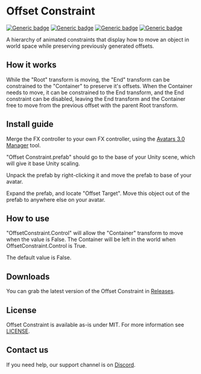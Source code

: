 # Offset Constraint
  
[![Generic badge](https://img.shields.io/badge/Unity-2019.4.31f1-informational.svg)](https://unity3d.com/unity/whats-new/2019.4.31)
[![Generic badge](https://img.shields.io/badge/SDK-AvatarSDK3-informational.svg)](https://vrchat.com/home/download)
[![Generic badge](https://img.shields.io/badge/License-MIT-informational.svg)](https://github.com/VRLabs/Offset-Constraint/blob/main/LICENSE)
[![Generic badge](https://img.shields.io/github/downloads/VRLabs/Offset-Constraint/total?label=Downloads)](https://github.com/VRLabs/Offset-Constraint/releases/latest)

A hierarchy of animated constraints that display how to move an object in world space while preserving previously generated offsets.

## How it works

While the "Root" transform is moving, the "End" transform can be constrained to the "Container" to preserve it's offsets. When the Container needs to move, it can be constrained to the End transform, and the End constraint can be disabled, leaving the End transform and the Container free to move from the previous offset with the parent Root transform.

## Install guide

Merge the FX controller to your own FX controller, using the [Avatars 3.0 Manager](https://github.com/VRLabs/Avatars-3.0-Manager) tool.

"Offset Constraint.prefab" should go to the base of your Unity scene, which will give it base Unity scaling.

Unpack the prefab by right-clicking it and move the prefab to base of your avatar.

Expand the prefab, and locate "Offset Target". Move this object out of the prefab to anywhere else on your avatar.

## How to use

"OffsetConstraint.Control" will allow the "Container" transform to move when the value is False. The Container will be left in the world when OffsetConstraint.Control is True.

The default value is False. 

## Downloads

You can grab the latest version of the Offset Constraint in [Releases](https://github.com/VRLabs/Offset-Constraint/releases/latest).

## License

Offset Constraint is available as-is under MIT. For more information see [LICENSE](https://github.com/VRLabs/Offset-Constraint/blob/main/LICENSE).

## Contact us

If you need help, our support channel is on [Discord](https://discord.vrlabs.dev).
